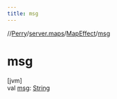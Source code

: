 ```yaml
---
title: msg
---
```

//[Perry](../../../index.html)/[server.maps](../index.html)/[MapEffect](index.html)/[msg](msg.html)



# msg



[jvm]\
val [msg](msg.html): [String](https://kotlinlang.org/api/latest/jvm/stdlib/kotlin/-string/index.html)




